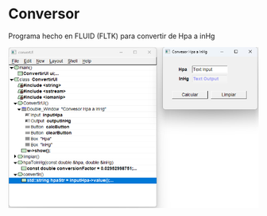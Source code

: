 # Conversor
Programa hecho en FLUID (FLTK)  para convertir de Hpa a inHg

![Fluid](https://github.com/ivanotalvaro/Conversor/blob/main/fluid.png)
